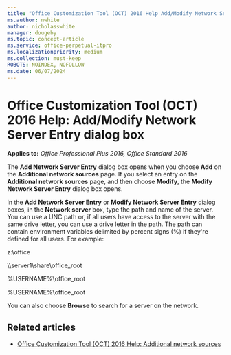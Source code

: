 ```yaml
---
title: "Office Customization Tool (OCT) 2016 Help Add/Modify Network Server Entry dialog box"
ms.author: nwhite
author: nicholasswhite
manager: dougeby
ms.topic: concept-article
ms.service: office-perpetual-itpro
ms.localizationpriority: medium
ms.collection: must-keep
ROBOTS: NOINDEX, NOFOLLOW
ms.date: 06/07/2024
---
```


# Office Customization Tool (OCT) 2016 Help: Add/Modify Network Server Entry dialog box

**Applies to:** *Office Professional Plus 2016, Office Standard 2016*

The **Add Network Server Entry** dialog box opens when you choose **Add** on the **Additional network sources** page. If you select an entry on the **Additional network sources** page, and then choose **Modify**, the **Modify Network Server Entry** dialog box opens.
  
In the **Add Network Server Entry** or **Modify Network Server Entry** dialog boxes, in the **Network server** box, type the path and name of the server. You can use a UNC path or, if all users have access to the server with the same drive letter, you can use a drive letter in the path. The path can contain environment variables delimited by percent signs (%) if they're defined for all users. For example:
  
 z:\office

 \\\server1\share\office_root

 %USERNAME%\office_root

 %USERNAME%\office_root

You can also choose **Browse** to search for a server on the network.
  
## Related articles

- [Office Customization Tool (OCT) 2016 Help: Additional network sources](oct-2016-help-additional-network-sources.md)